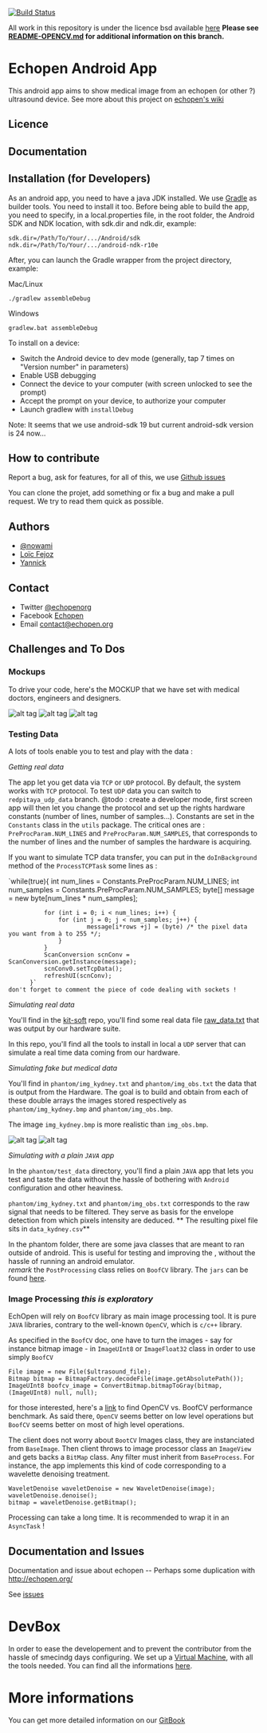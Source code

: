 [![Build Status](https://travis-ci.org/benchoufi/android-app.svg?branch=master)](https://travis-ci.org/benchoufi/android-app)

All work in this repository is under the licence bsd available [here](https://github.com/echopen/android-app/blob/master/LICENSE.md)
**Please see [README-OPENCV.md](README-OPENCV.md) for additional information on this branch.**


# Echopen Android App

This android app aims to show medical image from an echopen (or other ?)
ultrasound device. See more about this project on [echopen's
wiki](http://echopen.org)


## Licence


## Documentation


## Installation (for Developers)

As an android app, you need to have a java JDK installed.
We use [Gradle](http://gradle.org/) as builder tools. You need to install it
too.
Before being able to build the app, you need to specify, in a local.properties file, in the root folder, the Android SDK and NDK location, with sdk.dir and ndk.dir, example:

	sdk.dir=/Path/To/Your/.../Android/sdk
	ndk.dir=/Path/To/Your/.../android-ndk-r10e

After, you can launch the Gradle wrapper from the project directory, example:

Mac/Linux
	
	./gradlew assembleDebug
	
Windows

	gradlew.bat assembleDebug
	

To install on a device:

* Switch the Android device to dev mode (generally, tap 7 times on "Version number" in parameters)
* Enable USB debugging
* Connect the device to your computer (with screen unlocked to see the prompt)
* Accept the prompt on your device, to authorize your computer
* Launch gradlew with `installDebug`

Note: It seems that we use android-sdk 19 but current android-sdk version is 24
    now...

## How to contribute

Report a bug, ask for features, for all of this, we use [Github issues](https://github.com/echopen/android-app/issues)

You can clone the projet, add something or fix a bug and make a pull request. We
try to read them quick as possible.

## Authors

* [@nowami](http://github.com/benchoufi)
* [Loïc Fejoz](http://github.com/loic-fejoz)
* [Yannick](http://github.com/yaf)

## Contact

* Twitter [@echopenorg](http://twitter.com/echopenorg)
* Facebook [Echopen](https://www.facebook.com/groups/599174686826294/)
* Email [contact@echopen.org](mailto:contact@echopen.org)


## Challenges and To Dos

### Mockups 
  To drive your code, here's the MOCKUP that we have set with medical doctors, engineers and designers.  

  ![alt tag](http://echopen.org/images/a/ab/Echopen_MockUp_1.png)
  ![alt tag](http://echopen.org/images/0/07/Echopen_MockUp_1.2.png)
  ![alt tag](http://echopen.org/images/e/e2/Echopen_MockUp_1_2.png)

### Testing Data

  A lots of tools enable you to test and play with the data : 
  
  
  *Getting real data*
  
  The app let you get data via `TCP` or `UDP` protocol. By default, the system works with `TCP` protocol. To test `UDP` data you can switch to `redpitaya_udp_data` branch. 
  @todo : create a developer mode, first screen app will then let you change the protocol and set up the rights hardware constants (number of lines, number of samples...).
  Constants are set in the `Constants` class in the `utils` package. The critical ones are : `PreProcParam.NUM_LINES` and `PreProcParam.NUM_SAMPLES`, that corresponds to the number of lines and the number of samples the hardware is acquiring.
  
  If you want to simulate TCP data transfer, you can put in the `doInBackground` method of the `ProcessTCPTask` some lines as : 
  
  `while(true){
	          int num_lines = Constants.PreProcParam.NUM_LINES;
			  int num_samples = Constants.PreProcParam.NUM_SAMPLES;
              byte[] message = new byte[num_lines * num_samples];
              
			  for (int i = 0; i < num_lines; i++) {
                  for (int j = 0; j < num_samples; j++) {
                          message[i*rows +j] = (byte) /* the pixel data you want from à to 255 */;
                  }
              }
              ScanConversion scnConv = ScanConversion.getInstance(message);
              scnConv0.setTcpData();
              refreshUI(scnConv);
          }` 
	don't forget to comment the piece of code dealing with sockets ! 	  
  
  *Simulating real data*
  
  You'll find in the [kit-soft](https://github.com/echopen/kit-soft/) repo, you'll find some real data file [raw_data.txt](https://github.com/echopen/kit-soft/tree/master/data) that was output by our hardware suite.
  
  In this repo, you'll find all the tools to install in local a `UDP` server that can simulate a real time data coming from our hardware.    
  
  *Simulating fake but medical data*

  You'll find in `phantom/img_kydney.txt` and `phantom/img_obs.txt` the data that is output from the Hardware. The goal is to build and obtain from each of these double arrays the images stored respectively as `phantom/img_kydney.bmp` and `phantom/img_obs.bmp`.

  The image `img_kydney.bmp` is more realistic than `img_obs.bmp`.

  ![alt tag](http://echopen.org/images/e/e1/Image_kydney.png)
  ![alt tag](http://echopen.org/images/0/0a/Image_obs.png)
    
   *Simulating with a plain `JAVA` app*
   
   In the `phantom/test_data` directory, you'll find a plain `JAVA` app that lets you test and taste the data without the hassle of bothering with `Android` configuration and other heaviness. 


  `phantom/img_kydney.txt` and `phantom/img_obs.txt` corresponds to the raw signal that needs to be filtered. They serve as basis for the envelope detection from which pixels intensity are deduced. ** The resulting pixel file sits in `data_kydney.csv`**

   In the phantom folder, there are some java classes that are meant to ran outside of android. This is useful for testing and improving the , without the hassle of running an android emulator.  
   *remark* the `PostProcessing` class relies on `BoofCV` library. The `jars` can be found [here](http://sourceforge.net/projects/boofcv/?source=typ_redirect). 



### Image Processing *this is exploratory*

  EchOpen will rely on `BoofCV` library as main image processing tool. It is pure `JAVA` libraries, contrary to the well-known `OpenCV`, which is `c/c++` library. 

  As specified in the `BoofCV` doc, one have to turn the images - say for instance bitmap image - in `ImageUInt8` or `ImageFloat32` class in order to use simply `BoofCV`

  ```
  File image = new File($ultrasound_file);
  Bitmap bitmap = BitmapFactory.decodeFile(image.getAbsolutePath());
  ImageUInt8 boofcv_image = ConvertBitmap.bitmapToGray(bitmap, (ImageUInt8) null, null);
  ```

  for those interested, here's a [link](http://boofcv.org/index.php?title=Performance:OpenCV:BoofCV) to find OpenCV vs. BoofCV performance benchmark. As said there, `OpenCV` seems better on low level operations but `BoofCV` seems better on most of high level operations. 

  The client does not worry about `BootCV` Images class, they are instanciated from `BaseImage`. Then client throws to image processor class an `ImageView` and gets backs a `BitMap` class. Any filter must inherit from `BaseProcess`. For instance, the app implements this kind of code corresponding to a wavelette denoising treatment. 

  ```
  WaveletDenoise waveletDenoise = new WaveletDenoise(image);
  waveletDenoise.denoise();
  bitmap = waveletDenoise.getBitmap();
  ```

  Processing can take a long time. It is recommended to wrap it in an `AsyncTask` !  
  
## Documentation and Issues

  Documentation and issue about echopen -- Perhaps some duplication with http://echopen.org/

  See [issues](https://github.com/echopenorg/project/issues)
  
# DevBox 

In order to ease the developement and to prevent the contributor from the hassle of smecindg days configuring. We set up a [Virtual Machine](https://drive.google.com/open?id=0B0V8htWBLPWBVEh6ZEJPcFpmTEU), with all the tools needed. You can find all the informations [here](https://echopen.gitbooks.io/android-app/content/echopens_virtual_machine.html).

# More informations

You can get more detailed information on our [GitBook](https://echopen.gitbooks.io/android-app/content/)


